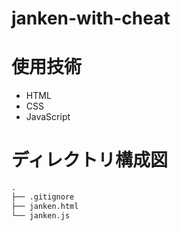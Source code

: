# janken-with-cheat

# 使用技術
- HTML
- CSS
- JavaScript

# ディレクトリ構成図
```txt
.
├── .gitignore
├── janken.html
└── janken.js
